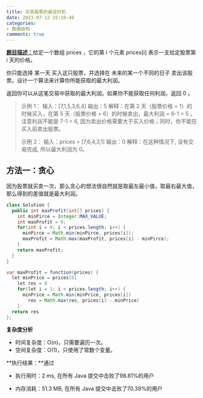 ```yaml
---
title: 买卖股票的最佳时机
date: 2021-07-12 15:10:48
categories:
- 数据结构
comments: true
---
```


[**题目描述：**](https://leetcode-cn.com/problems/best-time-to-buy-and-sell-stock/)给定一个数组 prices ，它的第 i 个元素 prices[i] 表示一支给定股票第 i 天的价格。

你只能选择 某一天 买入这只股票，并选择在 未来的某一个不同的日子 卖出该股票。设计一个算法来计算你所能获取的最大利润。

返回你可以从这笔交易中获取的最大利润。如果你不能获取任何利润，返回 0 。

 <!-- more -->

> 示例 1：
> 输入：[7,1,5,3,6,4]
> 输出：5
> 解释：在第 2 天（股票价格 = 1）的时候买入，在第 5 天（股票价格 = 6）的时候卖出，最大利润 = 6-1 = 5 。
>      注意利润不能是 7-1 = 6, 因为卖出价格需要大于买入价格；同时，你不能在买入前卖出股票。
>      
> 示例 2：
> 输入：prices = [7,6,4,3,1]
> 输出：0
> 解释：在这种情况下, 没有交易完成, 所以最大利润为 0。




## 方法一：贪心

因为股票就买卖一次，那么贪心的想法很自然就是取最左最小值，取最右最大值，那么得到的差值就是最大利润。

```java
class Solution {
  public int maxProfit(int[] prices) {
    int minPirce = Integer.MAX_VALUE;
    int maxProfit = 0;
    for(int i = 0; i < prices.length; i++) {
      minPirce = Math.min(minPirce, prices[i]);
      maxProfit = Math.max(maxProfit, prices[i] - minPirce);
    }
    return maxProfit;
  }
}

var maxProfit = function(prices) {
  let minPrice = prices[0]
    let res = 0
    for(let i = 1; i < prices.length; i++) {
      minPrice = Math.min(minPrice, prices[i])
        res = Math.max(res, prices[i] - minPrice)
    }
  return res
};
```

**复杂度分析**

- 时间复杂度：O(n)，只需要遍历一次。
- 空间复杂度：O(1)，只使用了常数个变量。

**执行结果：**通过

- 执行用时：2 ms, 在所有 Java 提交中击败了98.81%的用户

- 内存消耗：51.3 MB, 在所有 Java 提交中击败了70.39%的用户